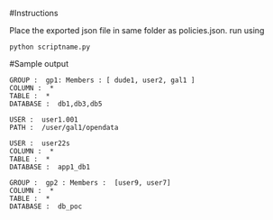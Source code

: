 
#Instructions

Place the exported json file in same folder as policies.json. run using 
```
python scriptname.py
```

#Sample output
```
GROUP :  gp1: Members : [ dude1, user2, gal1 ]
COLUMN :  *
TABLE :  *
DATABASE :  db1,db3,db5

USER :  user1.001
PATH :  /user/gal1/opendata

USER :  user22s
COLUMN :  *
TABLE :  *
DATABASE :  app1_db1

GROUP :  gp2 : Members :  [user9, user7]
COLUMN :  *
TABLE :  *
DATABASE :  db_poc

```
